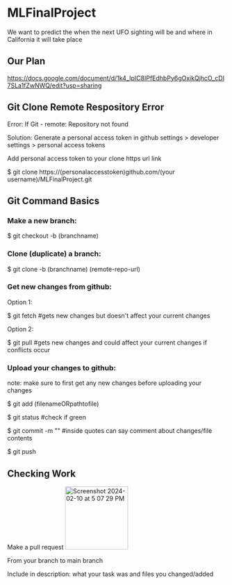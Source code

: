 # MLFinalProject
We want to predict the when the next UFO sighting will be and where in California it will take place

## Our Plan
https://docs.google.com/document/d/1k4_IpIC8IPfEdhbPy6gOxikQjhcO_cDI7SLa1fZwNWQ/edit?usp=sharing

## Git Clone Remote Respository Error
Error: If Git - remote: Repository not found

Solution: Generate a personal access token in github settings > developer settings > personal access tokens

Add personal access token to your clone https url link

$ git clone https://(personalaccesstoken)github.com/(your username)/MLFinalProject.git


## Git Command Basics

### Make a new branch: 

$ git checkout -b (branchname)

### Clone (duplicate) a branch:

$ git clone -b (branchname) (remote-repo-url)

### Get new changes from github:

Option 1:

$ git fetch #gets new changes but doesn't affect your current changes

Option 2: 

$ git pull #gets new changes and could affect your current changes if conflicts occur

### Upload your changes to github:

note: make sure to first get any new changes before uploading your changes

$ git add (filenameORpathtofile)

$ git status #check if green

$ git commit -m "" #inside quotes can say comment about changes/file contents

$ git push

## Checking Work

Make a pull request  <img width="145" alt="Screenshot 2024-02-10 at 5 07 29 PM" src="https://github.com/priyalpatell/MLFinalProject/assets/93696664/22121220-5ea8-4e79-bdeb-b5c979323274">

From your branch to main branch

Include in description: what your task was and files you changed/added
